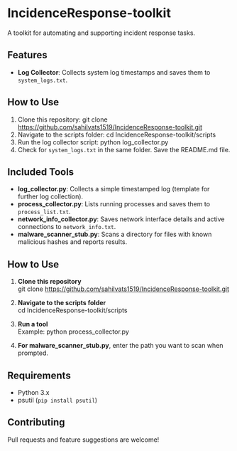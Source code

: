 # IncidenceResponse-toolkit
A toolkit for automating and supporting incident response tasks.
## Features

- **Log Collector**: Collects system log timestamps and saves them to `system_logs.txt`.

## How to Use

1. Clone this repository:
git clone https://github.com/sahilvats1519/IncidenceResponse-toolkit.git
2. Navigate to the scripts folder:
cd IncidenceResponse-toolkit/scripts
3. Run the log collector script:
python log_collector.py
4. Check for `system_logs.txt` in the same folder.
Save the README.md file.


## Included Tools

- **log_collector.py**: Collects a simple timestamped log (template for further log collection).
- **process_collector.py**: Lists running processes and saves them to `process_list.txt`.
- **network_info_collector.py**: Saves network interface details and active connections to `network_info.txt`.
- **malware_scanner_stub.py**: Scans a directory for files with known malicious hashes and reports results.

## How to Use

1. **Clone this repository**  
git clone https://github.com/sahilvats1519/IncidenceResponse-toolkit.git
2. **Navigate to the scripts folder**  
cd IncidenceResponse-toolkit/scripts
3. **Run a tool**  
Example:
python process_collector.py

4. **For malware_scanner_stub.py**, enter the path you want to scan when prompted.

## Requirements

- Python 3.x
- psutil (`pip install psutil`)

## Contributing

Pull requests and feature suggestions are welcome!
